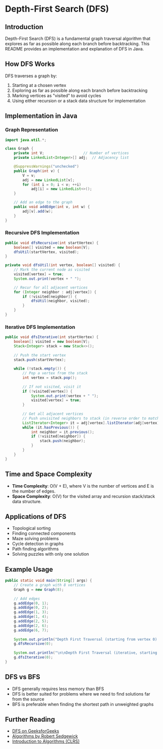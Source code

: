 # Depth-First Search (DFS)

## Introduction

Depth-First Search (DFS) is a fundamental graph traversal algorithm that explores as far as possible along each branch before backtracking. This README provides an implementation and explanation of DFS in Java.

## How DFS Works

DFS traverses a graph by:

1. Starting at a chosen vertex
2. Exploring as far as possible along each branch before backtracking
3. Marking vertices as "visited" to avoid cycles
4. Using either recursion or a stack data structure for implementation

## Implementation in Java

### Graph Representation

```java
import java.util.*;

class Graph {
    private int V;                  // Number of vertices
    private LinkedList<Integer>[] adj;  // Adjacency list

    @SuppressWarnings("unchecked")
    public Graph(int v) {
        V = v;
        adj = new LinkedList[v];
        for (int i = 0; i < v; ++i)
            adj[i] = new LinkedList<>();
    }

    // Add an edge to the graph
    public void addEdge(int v, int w) {
        adj[v].add(w);
    }
}
```

### Recursive DFS Implementation

```java
public void dfsRecursive(int startVertex) {
    boolean[] visited = new boolean[V];
    dfsUtil(startVertex, visited);
}

private void dfsUtil(int vertex, boolean[] visited) {
    // Mark the current node as visited
    visited[vertex] = true;
    System.out.print(vertex + " ");

    // Recur for all adjacent vertices
    for (Integer neighbor : adj[vertex]) {
        if (!visited[neighbor]) {
            dfsUtil(neighbor, visited);
        }
    }
}
```

### Iterative DFS Implementation

```java
public void dfsIterative(int startVertex) {
    boolean[] visited = new boolean[V];
    Stack<Integer> stack = new Stack<>();
    
    // Push the start vertex
    stack.push(startVertex);
    
    while (!stack.empty()) {
        // Pop a vertex from the stack
        int vertex = stack.pop();
        
        // If not visited, visit it
        if (!visited[vertex]) {
            System.out.print(vertex + " ");
            visited[vertex] = true;
        }
        
        // Get all adjacent vertices
        // Push unvisited neighbors to stack (in reverse order to match recursive DFS)
        ListIterator<Integer> it = adj[vertex].listIterator(adj[vertex].size());
        while (it.hasPrevious()) {
            int neighbor = it.previous();
            if (!visited[neighbor]) {
                stack.push(neighbor);
            }
        }
    }
}
```

## Time and Space Complexity

- **Time Complexity**: O(V + E), where V is the number of vertices and E is the number of edges.
- **Space Complexity**: O(V) for the visited array and recursion stack/stack data structure.

## Applications of DFS

- Topological sorting
- Finding connected components
- Maze solving problems
- Cycle detection in graphs
- Path finding algorithms
- Solving puzzles with only one solution

## Example Usage

```java
public static void main(String[] args) {
    // Create a graph with 8 vertices
    Graph g = new Graph(8);
    
    // Add edges
    g.addEdge(0, 1);
    g.addEdge(0, 2);
    g.addEdge(1, 3);
    g.addEdge(1, 4);
    g.addEdge(2, 5);
    g.addEdge(2, 6);
    g.addEdge(6, 7);
    
    System.out.println("Depth First Traversal (starting from vertex 0):");
    g.dfsRecursive(0);
    
    System.out.println("\n\nDepth First Traversal (iterative, starting from vertex 0):");
    g.dfsIterative(0);
}
```

## DFS vs BFS

- DFS generally requires less memory than BFS
- DFS is better suited for problems where we need to find solutions far from the source
- BFS is preferable when finding the shortest path in unweighted graphs

## Further Reading

- [DFS on GeeksforGeeks](https://www.geeksforgeeks.org/depth-first-search-or-dfs-for-a-graph/)
- [Algorithms by Robert Sedgewick](https://algs4.cs.princeton.edu/40graphs/)
- [Introduction to Algorithms (CLRS)](https://mitpress.mit.edu/books/introduction-algorithms-third-edition)
